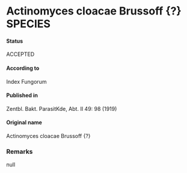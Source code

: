 # Actinomyces cloacae Brussoff {?} SPECIES

#### Status
ACCEPTED

#### According to
Index Fungorum

#### Published in
Zentbl. Bakt. ParasitKde, Abt. II 49: 98 (1919)

#### Original name
Actinomyces cloacae Brussoff {?}

### Remarks
null